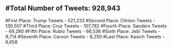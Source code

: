 #Total Number of Tweets: 928,943 
---
#First Place: Trump Tweets - 521,233
#Second Place: Clinton Tweets - 139,507
#Third Place: Cruz Tweets - 107,782
#Fourth Place: Sanders Tweets - 69,280
#Fifth Place: Rubio Tweets - 66,536
#Sixth Place: Jeb! Tweets - 9,714
#Seventh Place: Carson Tweets - 8,250
#Last Place: Kasich Tweets - 6,658
